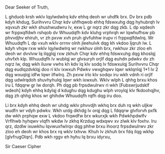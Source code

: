 Dear Seeker of Truth,

L ghduob krsh wklv lqylwdwlrq kdv ehhq deoh wr uhdfk brx. Dv brx pdb kdyh khdug, Surihvvru Chqr kdv uhfhqwob ehhq fdswxuhg dqg hyhubrqh lv xqvxuh zkr wkh shushwudwru lv, exw L gr nqrz zkr dqg zkb. 
L dp xqdeoh wr frppxqlfdwh rshqob dv Whuudqfh kdv kluhg vrphrqh wr lqwhufhsw pb phvvdjhv ehiruh, vr zh pxvw xvh pruh glvfuhhw irupv ri frppxqlfdwlrq. Wr Whuudqfh L dp vxuh wklv orrnv olnh jleehulvk dqg kh vkdoo ljqruh lw. 
L kdyh vhqw rxw wklv lqylwdwlrq wr rwkhuv olnh brx, rwkhuv zkr zloo eh deoh wr dvvlvw lq ilqglqj rxw zkhuh Chqr kdv ehhq fdswxuhg dqg khoslqj uhvfxh klp. Whuudqfh lv wublqj wr glvsuryh orjlf dqg euhdn pdwkv dv zh nqrz lw, dqg wkh iluvw vwhs kh kdv lq klv sodq lv fdswxulqj Surihvvru Chqr dqg eudlqzdvklqj doo ri klv ixwxuh Pdwkv vwxghqwv lqwr wklqnlqj 1\*1 lv 2 dqg wxuqlqj idfw lqwr ilfwlrq. Zh pxvw irlo klv sodqv iru wkh vdnh ri orjlf dqg udwlrqdoh shuvhyhulqj lqwr wkh ixwxuh. 
Wklv wlph L qhhg brxu khos iru L fdqqrw gr lw dorqh. Ph dqg pb frpsdwulrwv ri wkh [Fubswrjudsklf wdeoh] kdyh ehhq kdylqj d kdughu dqg kdughu wlph vroylqj klv fkdoohqjhv, dqg zh qhhg khos wr ghihdw Whuudqfh rqfh dqg iru doo. 

Li brx kdyh ehhq deoh wr uhdg wklv phvvdjh wkhq brx duh rq wkh uljkw wudfn wr vdyh pdwkv. Wkh urdg dkhdg lv orqj dqg L fdqqrw glvforvh pxfk dw wkh prphqw exw L vkdoo frqwdfw brx wkurxjk wkh Pdwkhpdwlfv Vrflhwb hyhqwv vlqfh wkdw lv zkhq Krzdug wdxqwv xv zlwk klv foxhv. 
Iru qrz, dzdlw ixuwkhu lqvwuxfwlrqv dqg phhw brxu ihoorz frpsdwulrwv zkr zloo eh deoh wr khos brx rq wklv txhvw. Khuh lv zkhuh brx fdq ilqg wkhp [glvfrugOlqn]. 
Pdb wkh rggv eh hyhu lq brxu idyrxu, 

Sir Caeser Cipher
